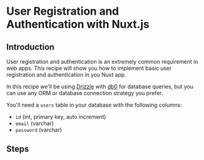 # User Registration and Authentication with Nuxt.js

## Introduction
User registration and authentication is an extremely common requirement in web apps. This recipe will show you how to implement basic user registration and authentication in you Nuxt app.

In this recipe we'll be using [Drizzle](https://orm.drizzle.team/) with [db0](https://db0.unjs.io/) for database queries, but you can use any ORM or database connection strategy you prefer.

You'll need a `users` table in your database with the following columns:
- `id` (int, primary key, auto increment)
- `email` (varchar)
- `password` (varchar)

## Steps
